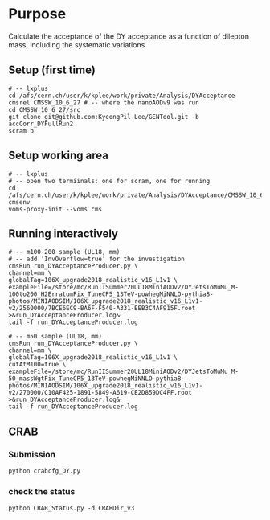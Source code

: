 # Purpose

Calculate the acceptance of the DY acceptance as a function of dilepton mass, including the systematic variations

## Setup (first time)

```shell
# -- lxplus
cd /afs/cern.ch/user/k/kplee/work/private/Analysis/DYAcceptance
cmsrel CMSSW_10_6_27 # -- where the nanoAODv9 was run
cd CMSSW_10_6_27/src
git clone git@github.com:KyeongPil-Lee/GENTool.git -b accCorr_DYFullRun2
scram b
```

## Setup working area

```shell
# -- lxplus
# -- open two termiinals: one for scram, one for running
cd /afs/cern.ch/user/k/kplee/work/private/Analysis/DYAcceptance/CMSSW_10_6_27/src/GENTool/EDTool/test/Acceptance
cmsenv
voms-proxy-init --voms cms
```

## Running interactively

```shell
# -- m100-200 sample (UL18, mm)
# -- add 'InvOverflow=true' for the investigation
cmsRun run_DYAcceptanceProducer.py \
channel=mm \
globalTag=106X_upgrade2018_realistic_v16_L1v1 \
exampleFile=/store/mc/RunIISummer20UL18MiniAODv2/DYJetsToMuMu_M-100to200_H2ErratumFix_TuneCP5_13TeV-powhegMiNNLO-pythia8-photos/MINIAODSIM/106X_upgrade2018_realistic_v16_L1v1-v2/2560000/7BCE6EC9-BA6F-F540-A331-EEB3C4AF915F.root >&run_DYAcceptanceProducer.log&
tail -f run_DYAcceptanceProducer.log

# -- m50 sample (UL18, mm)
cmsRun run_DYAcceptanceProducer.py \
channel=mm \
globalTag=106X_upgrade2018_realistic_v16_L1v1 \
cutAtM100=true \
exampleFile=/store/mc/RunIISummer20UL18MiniAODv2/DYJetsToMuMu_M-50_massWgtFix_TuneCP5_13TeV-powhegMiNNLO-pythia8-photos/MINIAODSIM/106X_upgrade2018_realistic_v16_L1v1-v2/270000/C10AF425-1891-5849-A619-CE2D859DC4FF.root >&run_DYAcceptanceProducer.log&
tail -f run_DYAcceptanceProducer.log
```

## CRAB

### Submission

```bash
python crabcfg_DY.py
```

### check the status

```
python CRAB_Status.py -d CRABDir_v3
```

